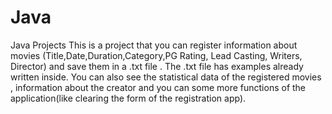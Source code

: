 # Java
Java Projects
This is a project that you can register information about movies (Title,Date,Duration,Category,PG Rating, Lead Casting, Writers, Director) and save them in a .txt file . The .txt file has examples already written inside. You can also see the statistical data of the registered movies , information about the creator and you can some more functions of the application(like clearing the form of the registration app).
